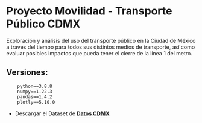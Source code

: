 # Proyecto Movilidad - Transporte Público CDMX
Exploración y análisis del uso del transporte público en la Ciudad de México a través del tiempo para todos sus distintos medios de transporte, así como evaluar posibles impactos que pueda tener el cierre de la línea 1 del metro.

## Versiones:
```
    python==3.8.8
    numpy==1.22.3
    pandas==1.4.2
    plotly==5.10.0
```

* Descargar el Dataset de [**Datos CDMX**](https://datos.cdmx.gob.mx/dataset/da3fcf80-f15f-4478-9795-26eddaa6fe86/resource/5d33f9c7-e033-4676-a02d-9e2129017acf/download/afluencia-preliminar-en-transporte-publico.xlsx-afluencia_diaria.csv)
